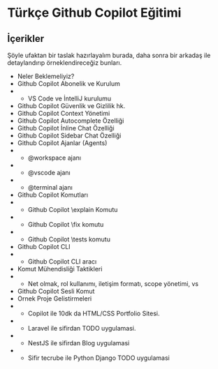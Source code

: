 # Türkçe Github Copilot Eğitimi

## İçerikler 

Şöyle ufaktan bir taslak hazırlayalım burada, daha sonra bir arkadaş ile detaylandırıp örneklendireceğiz bunları. 


- Neler Beklemeliyiz?
- Github Copilot Abonelik ve Kurulum
- - VS Code ve İntelliJ kurulumu
- Github Copilot Güvenlik ve Gizlilik hk.
- Github Copilot Context Yönetimi
- Github Copilot Autocomplete Özelliği
- Github Copilot İnline Chat Özelliği
- Github Copilot Sidebar Chat Özelliği
- Github Copilot Ajanlar (Agents)
- - @workspace ajanı
- - @vscode ajanı
- - @terminal ajanı
- Github Copilot Komutları
- - Github Copilot \explain Komutu
- - Github Copilot \fix komutu
- - Github Copilot \tests komutu
- Github Copilot CLI
- - Github Copilot CLI aracı
- Komut Mühendisliği Taktikleri
- - Net olmak, rol kullanımı, iletişim formatı, scope yönetimi, vs
- Github Copilot Sesli Komut
- Ornek Proje Gelistirmeleri
- - Copilot ile 10dk da HTML/CSS Portfolio Sitesi.
- - Laravel ile sifirdan TODO uygulamasi.
- - NestJS ile sifirdan Blog uygulamasi
- - Sifir tecrube ile Python Django TODO uygulamasi